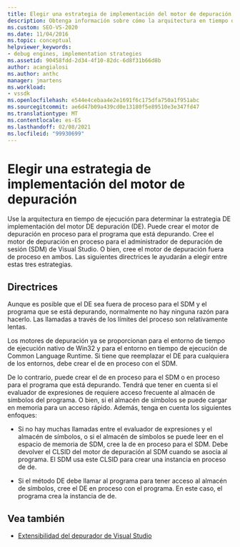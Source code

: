 ```yaml
---
title: Elegir una estrategia de implementación del motor de depuración | Microsoft Docs
description: Obtenga información sobre cómo la arquitectura en tiempo de ejecución le ayuda a elegir entre varias estrategias para la implementación del motor de depuración.
ms.custom: SEO-VS-2020
ms.date: 11/04/2016
ms.topic: conceptual
helpviewer_keywords:
- debug engines, implementation strategies
ms.assetid: 90458fdd-2d34-4f10-82dc-6d8f31b66d8b
author: acangialosi
ms.author: anthc
manager: jmartens
ms.workload:
- vssdk
ms.openlocfilehash: e544e4cebaa4e2e1691f6c175dfa750a1f951abc
ms.sourcegitcommit: ae6d47b09a439cd0e13180f5e89510e3e347fd47
ms.translationtype: MT
ms.contentlocale: es-ES
ms.lasthandoff: 02/08/2021
ms.locfileid: "99930699"
---
```

# <a name="choose-a-debug-engine-implementation-strategy"></a>Elegir una estrategia de implementación del motor de depuración
Use la arquitectura en tiempo de ejecución para determinar la estrategia DE implementación del motor DE depuración (DE). Puede crear el motor de depuración en proceso para el programa que está depurando. Cree el motor de depuración en proceso para el administrador de depuración de sesión (SDM) de Visual Studio. O bien, cree el motor de depuración fuera de proceso en ambos. Las siguientes directrices le ayudarán a elegir entre estas tres estrategias.

## <a name="guidelines"></a>Directrices
 Aunque es posible que el DE sea fuera de proceso para el SDM y el programa que se está depurando, normalmente no hay ninguna razón para hacerlo. Las llamadas a través de los límites del proceso son relativamente lentas.

 Los motores de depuración ya se proporcionan para el entorno de tiempo de ejecución nativo de Win32 y para el entorno en tiempo de ejecución de Common Language Runtime. Si tiene que reemplazar el DE para cualquiera de los entornos, debe crear el de en proceso con el SDM.

 De lo contrario, puede crear el de en proceso para el SDM o en proceso para el programa que está depurando. Tendrá que tener en cuenta si el evaluador de expresiones de requiere acceso frecuente al almacén de símbolos del programa. O bien, si el almacén de símbolos se puede cargar en memoria para un acceso rápido. Además, tenga en cuenta los siguientes enfoques:

- Si no hay muchas llamadas entre el evaluador de expresiones y el almacén de símbolos, o si el almacén de símbolos se puede leer en el espacio de memoria de SDM, cree la de en proceso para el SDM. Debe devolver el CLSID del motor de depuración al SDM cuando se asocia al programa. El SDM usa este CLSID para crear una instancia en proceso de de.

- Si el método DE debe llamar al programa para tener acceso al almacén de símbolos, cree el DE en proceso con el programa. En este caso, el programa crea la instancia de de.

## <a name="see-also"></a>Vea también
- [Extensibilidad del depurador de Visual Studio](../../extensibility/debugger/visual-studio-debugger-extensibility.md)
